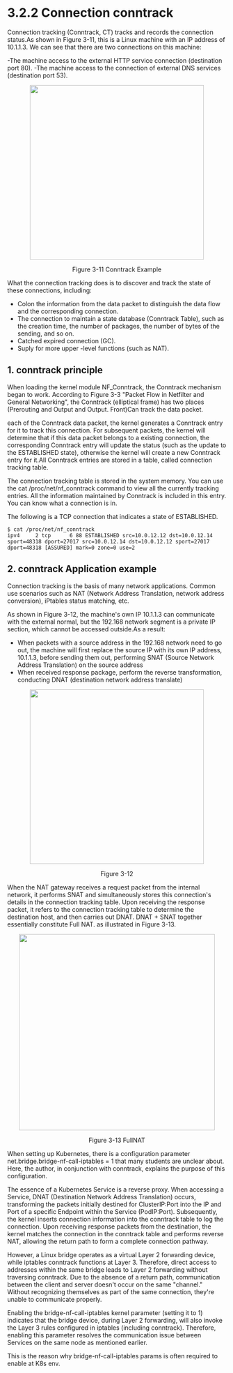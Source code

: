 # 3.2.2 Connection conntrack

Connection tracking (Conntrack, CT) tracks and records the connection status.As shown in Figure 3-11, this is a Linux machine with an IP address of 10.1.1.3. We can see that there are two connections on this machine:


-The machine access to the external HTTP service connection (destination port 80).
-The machine access to the connection of external DNS services (destination port 53).

<div  align="center">
	<img src="../assets/conntrack.png" width = "400"  align=center />
	<p>Figure 3-11 Conntrack Example</p>
</div>

What the connection tracking does is to discover and track the state of these connections, including:

- Colon the information from the data packet to distinguish the data flow and the corresponding connection.
- The connection to maintain a state database (Conntrack Table), such as the creation time, the number of packages, the number of bytes of the sending, and so on.
- Catched expired connection (GC).
- Suply for more upper -level functions (such as NAT).

## 1. conntrack principle

When loading the kernel module NF_Conntrack, the Conntrack mechanism began to work. According to Figure 3-3 "Packet Flow in Netfilter and General Networking", the Conntrack (elliptical frame) has two places (Prerouting and Output and Output. Front)Can track the data packet.

each of the Conntrack data packet, the kernel generates a Conntrack entry for it to track this connection. For subsequent packets, the kernel will determine that if this data packet belongs to a existing connection, the corresponding Conntrack entry will update the status (such as the update to the ESTABLISHED state), otherwise the kernel will create a new Conntrack entry for it.All Conntrack entries are stored in a table, called connection tracking table.

The connection tracking table is stored in the system memory. You can use the cat /proc/net/nf_conntrack command to view all the currently tracking entries. All the information maintained by Conntrack is included in this entry. You can know what a connection is in.

The following is a TCP connection that indicates a state of ESTABLISHED.
```plain
$ cat /proc/net/nf_conntrack
ipv4     2 tcp      6 88 ESTABLISHED src=10.0.12.12 dst=10.0.12.14 sport=48318 dport=27017 src=10.0.12.14 dst=10.0.12.12 sport=27017 dport=48318 [ASSURED] mark=0 zone=0 use=2
```

## 2. conntrack Application example 

Connection tracking is the basis of many network applications. Common use scenarios such as NAT (Network Address Translation, network address conversion), iPtables status matching, etc.

As shown in Figure 3-12, the machine's own IP 10.1.1.3 can communicate with the external normal, but the 192.168 network segment is a private IP section, which cannot be accessed outside.As a result:

- When packets with a source address in the 192.168 network need to go out, the machine will first replace the source IP with its own IP address, 10.1.1.3, before sending them out, performing SNAT (Source Network Address Translation) on the source address
- When received response package, perform the reverse transformation, conducting DNAT (destination network address translate)

<div  align="center">
	<img src="../assets/nat.png" width = "400"  align=center />
	<p>Figure 3-12</p>
</div>

When the NAT gateway receives a request packet from the internal network, it performs SNAT and simultaneously stores this connection's details in the connection tracking table. Upon receiving the response packet, it refers to the connection tracking table to determine the destination host, and then carries out DNAT. DNAT + SNAT together essentially constitute Full NAT. as illustrated in Figure 3-13.
<div  align="center">
	<img src="../assets/conntrack-nat.png" width = "450"  align=center />
	<p>Figure 3-13 FullNAT</p>
</div>

When setting up Kubernetes, there is a configuration parameter net.bridge.bridge-nf-call-iptables = 1 that many students are unclear about. Here, the author, in conjunction with conntrack, explains the purpose of this configuration.

The essence of a Kubernetes Service is a reverse proxy. When accessing a Service, DNAT (Destination Network Address Translation) occurs, transforming the packets initially destined for ClusterIP:Port into the IP and Port of a specific Endpoint within the Service (PodIP:Port). Subsequently, the kernel inserts connection information into the conntrack table to log the connection. Upon receiving response packets from the destination, the kernel matches the connection in the conntrack table and performs reverse NAT, allowing the return path to form a complete connection pathway.


However, a Linux bridge operates as a virtual Layer 2 forwarding device, while iptables conntrack functions at Layer 3. Therefore, direct access to addresses within the same bridge leads to Layer 2 forwarding without traversing conntrack. Due to the absence of a return path, communication between the client and server doesn't occur on the same "channel." Without recognizing themselves as part of the same connection, they're unable to communicate properly.

Enabling the bridge-nf-call-iptables kernel parameter (setting it to 1) indicates that the bridge device, during Layer 2 forwarding, will also invoke the Layer 3 rules configured in iptables (including conntrack). Therefore, enabling this parameter resolves the communication issue between Services on the same node as mentioned earlier.

This is the reason why bridge-nf-call-iptables params is often required to enable at K8s env.